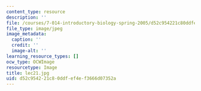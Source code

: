 ```yaml
---
content_type: resource
description: ''
file: /courses/7-014-introductory-biology-spring-2005/d52c954221c80ddfef4ef3666d07352a_lec21.jpg
file_type: image/jpeg
image_metadata:
  caption: ''
  credit: ''
  image-alt: ''
learning_resource_types: []
ocw_type: OCWImage
resourcetype: Image
title: lec21.jpg
uid: d52c9542-21c8-0ddf-ef4e-f3666d07352a
---
```

